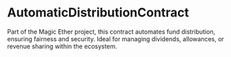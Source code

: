# AutomaticDistributionContract
Part of the Magic Ether project, this contract automates fund distribution, ensuring fairness and security. Ideal for managing dividends, allowances, or revenue sharing within the ecosystem.
